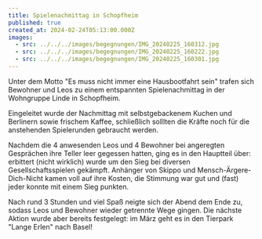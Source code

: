 ```yaml
---
title: Spielenachmittag in Schopfheim
published: true
created_at: 2024-02-24T05:13:00.000Z
images:
  - src: ../../../images/begegnungen/IMG_20240225_160312.jpg
  - src: ../../../images/begegnungen/IMG_20240225_160222.jpg
  - src: ../../../images/begegnungen/IMG_20240225_160301.jpg
---
```


Unter dem Motto "Es muss nicht immer eine Hausbootfahrt sein" trafen sich Bewohner und Leos zu einem entspannten Spielenachmittag in der Wohngruppe Linde in Schopfheim.

Eingeleitet wurde der Nachmittag mit selbstgebackenem Kuchen und Berlinern sowie frischem Kaffee, schließlich solllten die Kräfte noch für die anstehenden Spielerunden gebraucht werden.

Nachdem die 4 anwesenden Leos und 4 Bewohner bei angeregten Gesprächen ihre Teller leer gegessen hatten, ging es in den Hauptteil über: erbittert (nicht wirklich) wurde um den Sieg bei diversen Gesellschaftsspielen gekämpft. Anhänger von Skippo und Mensch-Ärgere-Dich-Nicht kamen voll auf ihre Kosten, die Stimmung war gut und (fast) jeder konnte mit einem Sieg punkten.

Nach rund 3 Stunden und viel Spaß neigte sich der Abend dem Ende zu, sodass Leos und Bewohner wieder getrennte Wege gingen. Die nächste Aktion wurde aber bereits festgelegt: im März geht es in den Tierpark "Lange Erlen" nach Basel!
